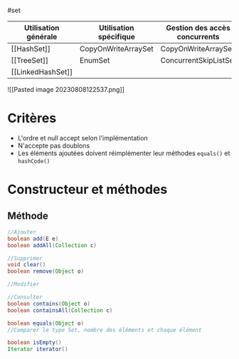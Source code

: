 #set

| Utilisation générale | Utilisation spécifique | Gestion des accès concurrents |
| -------------------- | ---------------------- | ----------------------------- |
| [[HashSet]]              | CopyOnWriteArraySet    | CopyOnWriteArraySet           |
| [[TreeSet]]              | EnumSet                | ConcurrentSkipListSet         |
| [[LinkedHashSet]]        |                        |                               |

![[Pasted image 20230808122537.png]]

# Critères

- L'ordre et null accept selon l'implémentation
- N'accepte pas doublons
- Les éléments ajoutées doivent réimplémenter leur méthodes `equals()` et `hashCode()` 

# Constructeur et méthodes

## Méthode

```java
//Ajouter
boolean add(E e)
boolean addAll(Collection c)

```

```java
//Supprimer
void clear()
boolean remove(Object o)
```

```java
//Modifier

```

```java
//Consulter
boolean contains(Object o)
boolean containsAll(Collection c)

boolean equals(Object o) 
//Comparer le type Set, nombre des éléments et chaque élément

boolean isEmpty()
Iterator iterator()

```
